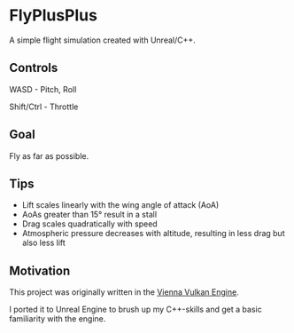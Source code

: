 # FlyPlusPlus
A simple flight simulation created with Unreal/C++.

## Controls
WASD - Pitch, Roll

Shift/Ctrl - Throttle

## Goal
Fly as far as possible.

## Tips
- Lift scales linearly with the wing angle of attack (AoA)
- AoAs greater than 15° result in a stall
- Drag scales quadratically with speed
- Atmospheric pressure decreases with altitude, resulting in less drag but also less lift

## Motivation
This project was originally written in the [Vienna Vulkan Engine](https://github.com/hlavacs/ViennaVulkanEngine).

I ported it to Unreal Engine to brush up my C++-skills and get a basic familiarity with the engine.
